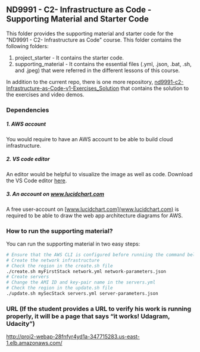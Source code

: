 ## ND9991 - C2- Infrastructure as Code - Supporting Material and Starter Code
This folder provides the supporting material and starter code for the "ND9991 - C2- Infrastructure as Code" course. This folder contains the following folders:
1. project_starter - It contains the starter code.
2. supporting_material - It contains the essential files (.yml, .json, .bat, .sh, and .jpeg) that were referred in the different lessons of this course.

In addition to the current repo, there is one more repository, [nd9991-c2-Infrastructure-as-Code-v1-Exercises_Solution](https://github.com/udacity/nd9991-c2-Infrastructure-as-Code-v1-Exercises_Solution) that contains the solution to the exercises and video demos.  

### Dependencies
##### 1. AWS account
You would require to have an AWS account to be able to build cloud infrastructure.

##### 2. VS code editor
An editor would be helpful to visualize the image as well as code. Download the VS Code editor [here](https://code.visualstudio.com/download).

##### 3. An account on www.lucidchart.com
A free user-account on [www.lucidchart.com](www.lucidchart.com) is required to be able to draw the web app architecture diagrams for AWS.


### How to run the supporting material?
You can run the supporting material in two easy steps:
```bash
# Ensure that the AWS CLI is configured before runniing the command below
# Create the network infrastructure
# Check the region in the create.sh file
./create.sh myFirstStack network.yml network-parameters.json
# Create servers
# Change the AMI ID and key-pair name in the servers.yml
# Check the region in the update.sh file
./update.sh mySecStack servers.yml server-parameters.json
```

### URL (If the student provides a URL to verify his work is running properly, it will be a page that says “it works! Udagram, Udacity”)
http://proj2-webap-28fnfyr4yd1a-347715283.us-east-1.elb.amazonaws.com/
